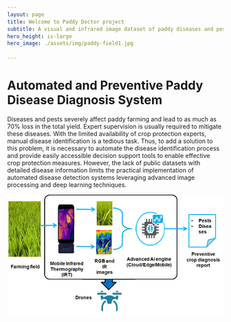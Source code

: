 ```yaml
---
layout: page
title: Welcome to Paddy Doctor project
subtitle: A visual and infrared image dataset of paddy diseases and pests.
hero_height: is-large
hero_image: ./assets/img/paddy-field1.jpg

---
```


# Automated and Preventive Paddy Disease Diagnosis System
Diseases and pests severely affect paddy farming and lead to as much as 70% loss in the total yield. Expert supervision is usually required to mitigate these diseases. With the limited availability of crop protection experts, manual disease identification is a tedious task. Thus, to add a solution to this problem, it is necessary to automate the disease identification process and provide easily accessible decision support tools to enable effective crop protection measures. However, the lack of public datasets with detailed disease information limits the practical implementation of automated disease detection systems leveraging advanced image processing and deep learning techniques.

![Data collection Process](./assets/img/Data_Collection.png)

